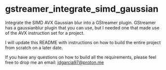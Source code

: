 # gstreamer_integrate_simd_gaussian
Integrate the SIMD AVX Gaussian blur into a GStreamer plugin. 
GStreamer has a gaussianblur plugin that you can use, but I 
needed one that made use of the AVX instruction set for a project. 

I will update this README with instructions on how to build the 
entire project from scratch on a later date. 

If you have any questions on how to build all the requirements, please 
feel free to drop me an email: jdgarcia97@proton.me

